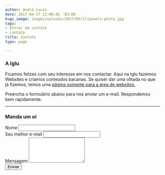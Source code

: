 ```yaml
---
author: André Lucas
date: 2017-04-27 21:06:01 -03:00
hugo_image: images/uploads/2017/09/17/pexels-photo.jpg
tags:
- Entrar em contato
- contato
title: Contato
type: page

---
```

<div class="row"><div class=" col-md-4">
<h3>A Iglu</h3>
</div><div class=" col-md-8">
<p>Ficamos felizes com seu interesse em nos contactar. Aqui na Iglu fazemos Websites e criamos conteúdos bacanas. Se quiser dar uma olhada no que já fizemos, temos uma <a href="http://websites.igluonline.com" target="_blank" rel="noopener">página somente para a área de websites.</a></p>
<p>Preencha o formulário abaixo para nos enviar um e-mail. Respondemos bem rapidamente.</p>
</div></div>
<hr>
<div class="row"><div class=" col-md-4">
<h3>Manda um oi</h3>
</div><div class=" col-md-8">
<div role="form" lang="pt-BR" dir="ltr">
<div class="mauticform-page-wrapper mauticform-page-1" data-mautic-form-page="1">
<div class="screen-reader-response"></div>
<form method="POST" name="Contato André Lug" id="contactForm" action="https://mkt.igluonline.com/form/submit?formId=6" data-mautic-form="contatoiglublog">
  <div class="mauticform-error" id="mauticform_contatoiglublog_error"></div>
  <div class="mauticform-message" id="mauticform_contatoiglublog_message"></div>
<div class="row">
<div class="col-md-6">
<div class="form-group"><div id="mauticform_contatoiglublog_nome" data-validate="nome" data-validation-type="text" class="mauticform-row mauticform-text mauticform-field-1 mauticform-required">
                    <label id="mauticform_label_contatoiglublog_nome" for="mauticform_input_contatoiglublog_nome" class="mauticform-label">Nome</label>
                    <input id="mauticform_input_contatoiglublog_nome" name="mauticform[nome]" value="" class="mauticform-input form-control"
                        type="text" />
                    <span class="mauticform-errormsg" style="display: none;">Isso é obrigatório.</span>
                </div></div>
</div><div class="col-md-6">
<div class="form-group"><div id="mauticform_contatoiglublog_seu_melhor_email" data-validate="seu_melhor_email"
                    data-validation-type="email" class="mauticform-row mauticform-email mauticform-field-2 mauticform-required">
                    <label id="mauticform_label_contatoiglublog_seu_melhor_email" for="mauticform_input_contatoiglublog_seu_melhor_email"
                        class="mauticform-label">Seu melhor e-mail</label>
                    <input id="mauticform_input_contatoiglublog_seu_melhor_email" name="mauticform[seu_melhor_email]"
                        value="" class="mauticform-input form-control" type="email" />
                    <span class="mauticform-errormsg" style="display: none;">Isso é obrigatório.</span>
                </div></div>
</div>
</div>
<div class="form-group"><div id="mauticform_contatoiglublog_mensagem" data-validate="mensagem" data-validation-type="textarea"
                    class="mauticform-row mauticform-text mauticform-field-3 mauticform-required">
                    <label id="mauticform_label_contatoiglublog_mensagem" for="mauticform_input_contatoiglublog_mensagem"
                        class="mauticform-label">Mensagem</label>
                    <textarea id="mauticform_input_contatoiglublog_mensagem" name="mauticform[mensagem]" class="mauticform-textarea form-control" rows="5"></textarea>
                    <span class="mauticform-errormsg" style="display: none;">Isso é obrigatório.</span>
                </div></div>
<div class="form-group"><div id="mauticform_contatoiglublog_submit" class="mauticform-row mauticform-button-wrapper mauticform-field-4">
                    <button type="submit" name="mauticform[submit]" id="mauticform_input_contatoiglublog_submit" name="mauticform[submit]"
                        value="" class="mauticform-button btn btn-default btn btn-primary" value="1" style="cursor:pointer">Enviar</button>
                </div></div><div class=" alert"></div>
<input type="hidden" name="mauticform[formId]" id="mauticform_contatoiglublog_id" value="6" />
        <input type="hidden" name="mauticform[return]" id="mauticform_contatoiglublog_return" value="" />
        <input type="hidden" name="mauticform[formName]" id="mauticform_contatoiglublog_name" value="contatoiglublog" />
</form>
</div>
</div>
</div></div>
